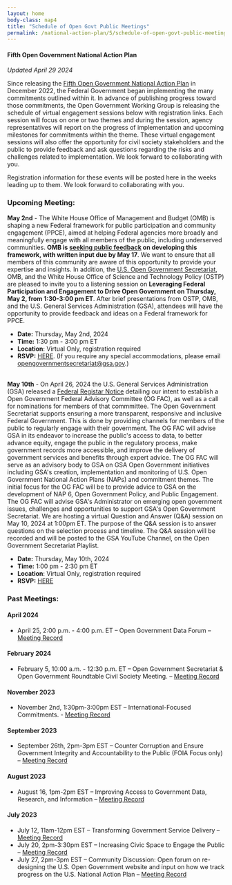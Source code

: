 ```yaml
---
layout: home
body-class: nap4
title: "Schedule of Open Govt Public Meetings"
permalink: /national-action-plan/5/schedule-of-open-govt-public-meetings/
---
```


#### Fifth Open Government National Action Plan
_Updated April 29 2024_


Since releasing the [Fifth Open Government National Action Plan](../) in December 2022, the Federal Government began implementing the many commitments outlined within it. In advance of publishing progress toward those commitments, the Open Government Working Group is releasing the schedule of virtual engagement sessions below with registration links. Each session will focus on one or two themes and during the session, agency representatives will report on the progress of implementation and upcoming milestones for commitments within the theme. These virtual engagement sessions will also offer the opportunity for civil society stakeholders and the public to provide feedback and ask questions regarding the risks and challenges related to implementation. We look forward to collaborating with you.

Registration information for these events will be posted here in the weeks leading up to them. We look forward to collaborating with you.

### Upcoming Meeting:

**May 2nd** - The White House Office of Management and Budget (OMB) is shaping a new Federal framework for public participation and community engagement (PPCE), aimed at helping Federal agencies more broadly and meaningfully engage with all members of the public, including underserved communities. **OMB is <a href="https://www.performance.gov/participation/">seeking public feedback</a> on developing this framework, with written input due by May 17**. We want to ensure that all members of this community are aware of this opportunity to provide your expertise and insights. In addition, the <a href="https://www.gsa.gov/governmentwide-initiatives/open-government-initiative">U.S. Open Government Secretariat</a>, OMB, and the White House Office of Science and Technology Policy (OSTP) are pleased to invite you to a listening session on **Leveraging Federal Participation and Engagement to Drive Open Government on Thursday, May 2, from 1:30-3:00 pm ET**. After brief presentations from OSTP, OMB, and the U.S. General Services Administration (GSA), attendees will have the opportunity to provide feedback and ideas on a Federal framework for PPCE.
* **Date:** Thursday, May 2nd, 2024<br>
* **Time:** 1:30 pm - 3:00 pm ET<br>
* **Location**: Virtual Only, registration required<br>
* **RSVP:**  <a href="https://gsa.zoomgov.com/meeting/register/vJIsf-GrrD0qHPHlwkXBdEWLmvdqC56QMX0">HERE</a>. (If you require any special accommodations, please email <a href="opengovernmentsecretariat@gsa.gov">opengovernmentsecretariat@gsa.gov</a>.)<br><br>


**May 10th** - On April 26, 2024 the U.S. General Services Administration (GSA) released a <a href="https://www.federalregister.gov/documents/2024/04/26/2024-08970/notice-of-intent-to-establish-a-federal-advisory-committee-and-call-for-nominations">Federal Registar Notice</a> detailing our intent to establish a Open Government Federal Advisory Committee (OG FAC), as well as a call for nominations for members of that commmittee. The Open Government Secretariat supports ensuring a more transparent, responsive and inclusive Federal Government. This is done by providing channels for members of the public to regularly engage with their government. The OG FAC will advise GSA in its endeavor to increase the public's access to data, to better advance equity, engage the public in the regulatory process, make government records more accessible, and improve the delivery of government services and benefits through expert advice. The OG FAC will serve as an advisory body to GSA on GSA Open Government initiatives including GSA's creation, implementation and monitoring of U.S. Open Government National Action Plans (NAPs) and commitment themes. The initial focus for the OG FAC will be to provide advice to GSA on the development of NAP 6, Open Government Policy, and Public Engagement. The OG FAC will advise GSA's Administrator on emerging open government issues, challenges and opportunities to support GSA's Open Government Secretariat. We are hosting a virtual Question and Answer (Q&A) session on May 10, 2024 at 1:00pm ET. The purpose of the Q&A session is to answer questions on the selection process and timeline. The Q&A session will be recorded and will be posted to the GSA YouTube Channel, on the Open Government Secretariat Playlist. 
* **Date:** Thursday, May 10th, 2024<br>
* **Time:** 1:00 pm - 2:30 pm ET<br>
* **Location**: Virtual Only, registration required<br>
* **RSVP:** <a href="https://gsa.zoomgov.com/meeting/register/vJItduyurz0jEvnY1VG4FD-PswDaufetOsc">HERE</a><br>


### Past Meetings:

#### April 2024
* April 25, 2:00 p.m. - 4:00 p.m. ET – Open Government Data Forum – [Meeting Record](/meeting/April-25-2024-Open-Government-Data-Forum/)

#### February 2024
* February 5, 10:00 a.m. - 12:30 p.m. ET – Open Government Secretariat & Open Government Roundtable Civil Society Meeting. – [Meeting Record](/meeting/february-2024-public-meeting/)

#### November 2023
* November 2nd, 1:30pm-3:00pm EST – International-Focused Commitments. - [Meeting Record](/meeting/november-2023-public-engagement-international-focused-commitments/)

#### September 2023

* September 26th, 2pm-3pm EST – Counter Corruption and Ensure Government Integrity and Accountability to the Public (FOIA Focus only) – [Meeting Record](/meeting/september-2023-public-engagement-counter-corruption-and-ensure-government-integrity-foia/)

#### August 2023

* August 16, 1pm-2pm EST – Improving Access to Government Data, Research, and Information – [Meeting Record](https://open.usa.gov/meeting/august-2023-public-engagement-improving-access-to-government-data-research-and-information/)

#### July 2023

* July 12, 11am-12pm EST – Transforming Government Service Delivery – [Meeting Record](/meeting/july-2023-public-engagement-transforming-government-service-delivery/)
* July 20, 2pm-3:30pm EST – Increasing Civic Space to Engage the Public – [Meeting Record](/meeting/july-2023-public-engagement-increasing-civic-space-to-engage-the-public/)
* July 27, 2pm-3pm EST – Community Discussion: Open forum on re-designing the U.S. Open Government website and input on how we track progress on the U.S. National Action Plan – [Meeting Record](https://open.usa.gov/meeting/july-2023-open-forum-us-open-government-website-to-track-progress-on-the-us-national-action-plan/)
